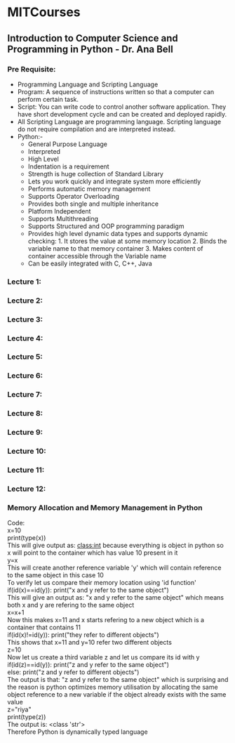 # MITCourses
## Introduction to Computer Science and Programming in Python - Dr. Ana Bell

### Pre Requisite:
* Programming Language and Scripting Language
* Program: A sequence of instructions written so that a computer can perform certain task.
* Script: You can write code to control another software application. They have short development cycle and can be created and deployed rapidly.
* All Scripting Language are programming language. Scripting language do not require compilation and are interpreted instead.
* Python:-
     * General Purpose Language
     * Interpreted
     * High Level
     * Indentation is a requirement
     * Strength is huge collection of Standard Library
     * Lets you work quickly and integrate system more efficiently
     * Performs automatic memory management
     * Supports Operator Overloading
     * Provides both single and multiple inheritance
     * Platform Independent
     * Supports Multithreading
     * Supports Structured and OOP programming paradigm
     * Provides high level dynamic data types and supports dynamic checking: 
            1. It stores the value at some memory location 
            2. Binds the variable name to that memory container
            3. Makes content of container accessible through the Variable name
     * Can be easily integrated with C, C++, Java
     
     
### Lecture 1:



### Lecture 2:



### Lecture 3:



### Lecture 4:



### Lecture 5:


### Lecture 6:


### Lecture 7:


### Lecture 8:


### Lecture 9:


### Lecture 10:



### Lecture 11:


### Lecture 12:

### Memory Allocation and Memory Management in Python
Code: <br />
x=10 <br />
print(type(x)) <br />
This will give output as: <class:int> because everything is object in python so x will point to the container which has value 10 present in it <br />
y=x <br />
This will create another reference variable 'y' which will contain reference to the same object in this case 10 <br />
To verify let us compare their memory location using 'id function' <br />
if(id(x)==id(y)): print("x and y refer to the same object") <br />
This will give an output as: "x and y refer to the same object" which means both x and y are refering to the same object <br />
x=x+1 <br />
Now this makes x=11 and x starts refering to a new object which is a container that contains 11 <br />
if(id(x)!=id(y)): print("they refer to different objects") <br />
This shows that x=11 and y=10 refer two different objects <br />
z=10 <br />
Now let us create a third variable z and let us compare its id with y <br />
if(id(z)==id(y)): print("z and y refer to the same object") <br />
else: print("z and y refer to different objects") <br />
The output is that: "z and y refer to the same object" which is surprising and the reason is python optimizes memory utilisation by allocating the same object reference to a new variable if the object already exists with the same value <br />
z="riya" <br />
print(type(z)) <br />
The output is: <class 'str'> <br />
Therefore Python is dynamically typed language <br />



